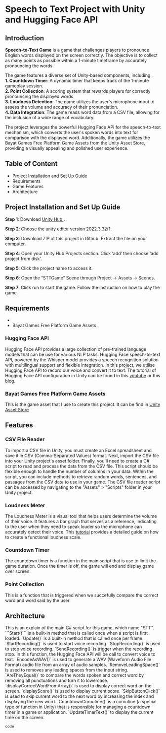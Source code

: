 <h1 align="left">Speech to Text Project with Unity and Hugging Face API</h1>
<h2 align="left">Introduction</h2>

**Speech-to-Text Game** is a game that challenges players to pronounce English words displayed on the screen correctly. The objective is to collect as many points as possible within a 1-minute timeframe by accurately pronouncing the words. <br>

The game features a diverse set of Unity-based components, including: <br>
  **1. Countdown Timer**: A dynamic timer that keeps track of the 1-minute gameplay session. <br>
  **2. Point Collection**: A scoring system that rewards players for correctly pronouncing the displayed words. <br>
  **3. Loudness Detection**: The game utilizes the user's microphone input to assess the volume and accuracy of their pronunciation. <br>
  **4. Data Integration**: The game reads word data from a CSV file, allowing for the inclusion of a wide range of vocabulary. <br>

The project leverages the powerful Hugging Face API for the speech-to-text mechanism, which converts the user's spoken words into text for comparison with the displayed word. Additionally, the game utilizes the Bayat Games Free Platform Game Assets from the Unity Asset Store, providing a visually appealing and polished user experience. <br>

<h2 align="left">Table of Content</h2>
<ul>
 <li a href="#guide">Project Installation and Set Up Guide</a></li>
 <li a href="#requirements">Requirements</a></li>
 <li a href="#features">Game Features</a></li>
 <li a href="#architecture">Architecture</a></li>
</ul>

<h2 id="guide">Project Installation and Set Up Guide</h2>

**Step 1**: Download <a href="https://unity.com/download">Unity Hub </a>.

**Step 2**: Choose the unity editor version 2022.3.32f1.

**Step 3**: Download ZIP of this project in Github. Extract the file on your computer.

**Step 4**: Open your Unity Hub Projects section. Click ‘add’ then choose ‘add project from disk’.

**Step 5**: Click the project name to access it.

**Step 6**: Open the “STTGame” Scene through Project → Assets → Scenes. 

**Step 7**: Click run to start the game. Follow the instruction on how to play the game.

<h2 id="requirements">Requirements</h2>

<ul>
 <li><Hugging Face API</li>
 <li>Bayat Games Free Platform Game Assets</li>
</ul>

<h3>Hugging Face API</h3>
Hugging Face API provides a large collection of pre-trained language models that can be use for various NLP tasks. Hugging Face speech-to-text API, powered by the Whisper model provides a speech recognition solution with multilingual support and flexible integration. In this project, we utilise Hugging Face API to record our voice and convert it to text. The tutorial of Hugging Face API configuration in Unity can be found in this <a href="https://youtu.be/Ngmb7l7tO0I?si=iqoD4_R4gIYp0UEg">youtube</a> or this <a href="https://huggingface.co/blog/unity-api">blog</a>.

<h3>Bayat Games Free Platform Game Assets</h3>
This is the game asset that I use to create this project. It can be find in <a href="https://assetstore.unity.com/packages/2d/environments/free-platform-game-assets-85838"> Unity Asset Store</a>

<h2>Features</h2>
<h3>CSV File Reader</h3>
To import a CSV file in Unity, you must create an Excel spreadsheet and save it in CSV (Comma-Separated Values) format. Next, import the CSV file into your Unity project's asset folder. Finally, you'll need to create a C# script to read and process the data from the CSV file. This script should be flexible enough to handle the number of columns in your data. Within the script, you can include methods to retrieve random words, sentences, and passages from the CSV data to use in your game. The CSV file reader script can be accessed by navigating to the "Assets" > "Scripts" folder in your Unity project.

<h3>Loudness Meter</h3>
The Loudness Meter is a visual tool that helps users determine the volume of their voice. It features a bar graph that serves as a reference, indicating to the user when they need to speak louder so the microphone can accurately detect their voice. This <a href="https://youtu.be/GAHMreCT4SY?si=rWgkoBjaGiFQqdvR">tutorial</a> provides a detailed guide on how to create a functional loudness scale.

<h3>Countdown Timer</h3>
The countdown timer is a function in the main script that is use to limit the game duration. Once the timer is off, the game will end and display game over screen.

<H3>Point Collection</H3>
This is a function that is triggered when we succefully compare the correct word and word said by the user


<H2>Architecture</H2>
This is an explain of the main C# script for this game, which name "STT".
```Start()``` 
is a built-in method that is called once when a script is first loaded.
`Update()` is a built-in method that is called once per frame.
`StartRecording()` is used to start voice recording.
`StopRecording()` is used to stop voice recording.
`SendRecording()` is trigger when the recording stop. In this function, the Hugging Face API will be call to convert voice to text.
`EncodeAsWAV()` is used to generate a WAV (Waveform Audio File Format) audio file from an array of audio samples.
`RemoveLeadingSpace()` is used to removes any leading spaces from the input string.
`AreTheyEqual()` to compare the words spoken and correct word by removing all punctuations and turn it to lowercase.
`displayCorrectWordFromArray()` is used to display correct word on the screen.
`displayScore()` is used to display current score.
`SkipButtonClick()` is used to skip current word to the next word by increasing the index and displaying the new word.
`CountdownCoroutine()` is a coroutine (a special type of function in Unity) that is responsible for managing a countdown timer in a game or application.
`UpdateTimerText()` to display the current time on the screen.


```code```
